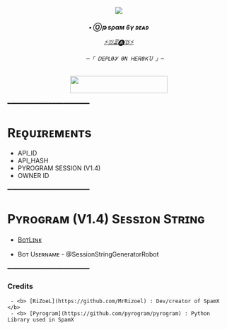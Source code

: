 <p align="center"><a href="https://t.me/Moster_Bot_Store"><img src="https://telegra.ph/file/0b539fb3c7e5218f61c92.jpg"></a></p>   
  
  <h6 align="center">   
     <b>• Ⓞթ ѕραм  ϐγ ᴅᴇᴀᴅ </b>   
  
  
         
   [⚡🇩𝜩🅐🇩⚡ ](https://t.me/Moster_Bot_Store)   
  
  
           ─「 ᎠᎬᏢᏞϴᎽ ϴΝ ᎻᎬᎡϴᏦႮ 」─   
  
   </h3>   
  
   <p align="center"><a href="https://dashboard.heroku.com/new?template=https://github.com/SaiDictator/Userbot2"> <img src="https://img.shields.io/badge/Deploy%20On%20Heroku-bringle?style=for-the-badge&logo=heroku" width="220" height="38.45"/></a></p>   
   ━━━━━━━━━━━━━━━━━━━━━━   
  
   # Rᴇǫᴜɪʀᴇᴍᴇɴᴛs   
   - API_ID   
   - API_HASH   
   - PYROGRAM SESSION (V1.4)   
   - OWNER ID   
  
   ━━━━━━━━━━━━━━━━━━━━━━   
  
   # Pʏʀᴏɢʀᴀᴍ (V1.4) Sᴇssɪᴏɴ Sᴛʀɪɴɢ   
  
   - [BᴏᴛLɪɴᴋ](https://t.me/SessionStringGeneratorRobot)   
  
   - Bᴏᴛ Usᴇʀɴᴀᴍᴇ - @SessionStringGeneratorRobot   
  
   ━━━━━━━━━━━━━━━━━━━━━━  
    <h3>Credits</h3>   
  
     - <b> [RiZoeL](https://github.com/MrRizoel) : Dev/creator of SpamX </b>    
     - <b> [Pyrogram](https://github.com/pyrogram/pyrogram) : Python Library used in SpamX
